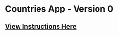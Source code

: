 # Countries App - Version 0

## [View Instructions Here](https://github.com/AnnieCannons/countries-app-instructions/tree/main/version-0)
